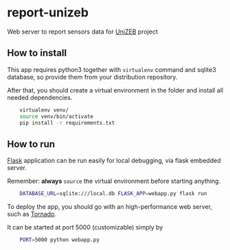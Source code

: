 # report-unizeb
Web server to report sensors data for [UniZEB](http://unizeb.dii.unipd.it/) project

## How to install
This app requires python3 together with `virtualenv` command and sqlite3 database,
so provide them from your distribution repository.

After that, you should create a virtual environment in the folder and install all
needed dependencies.

```bash
    virtualenv venv/
    source venv/bin/activate
    pip install -r requirements.txt
```

## How to run

[Flask](http://flask.pocoo.org/) application can be run easily for local debugging,
via flask embedded server.

Remember: **always** `source` the virtual environment before starting anything.

```bash
    DATABASE_URL=sqlite:///local.db FLASK_APP=webapp.py flask run
```

To deploy the app, you should go with an high-performance web server, such as [Tornado](http://www.tornadoweb.org/en/stable/).

It can be started at port 5000 (customizable) simply by

```bash
    PORT=5000 python webapp.py
```
